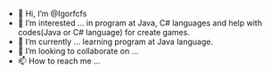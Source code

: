 - 👋 Hi, I’m @Igorfcfs
- 👀 I’m interested ... in program at Java, C# languages and help with codes(Java or C# language) for create games.
- 🌱 I’m currently ... learning program at Java language.
- 💞️ I’m looking to collaborate on ...
- 📫 How to reach me ...

<!---
Igorfcfs/Igorfcfs is a ✨ special ✨ repository because its `README.md` (this file) appears on your GitHub profile.
You can click the Preview link to take a look at your changes.
--->
